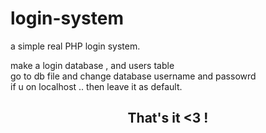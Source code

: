 # login-system
a simple real PHP login system.

make a login database , and users table
<br>
go to db file and change database username and passowrd 
<br>
if u on localhost .. then leave it as default.
<br>
<h2 align="center"> That's it <3 !</h2>
